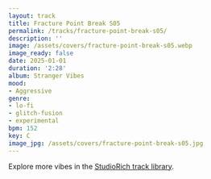 ```yaml
---
layout: track
title: Fracture Point Break S05
permalink: /tracks/fracture-point-break-s05/
description: ''
image: /assets/covers/fracture-point-break-s05.webp
image_ready: false
date: 2025-01-01
duration: '2:28'
album: Stranger Vibes
mood:
- Aggressive
genre:
- lo-fi
- glitch-fusion
- experimental
bpm: 152
key: C
image_jpg: /assets/covers/fracture-point-break-s05.jpg
---
```


Explore more vibes in the [StudioRich track library](/tracks/).
